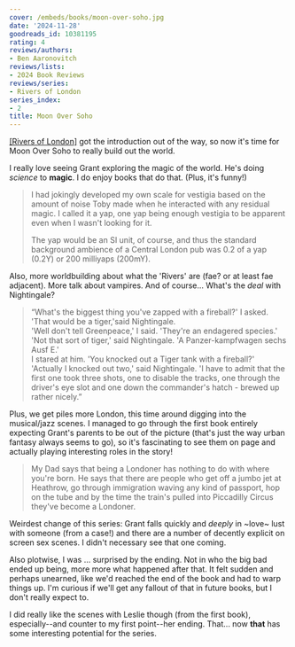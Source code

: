 ```yaml
---
cover: /embeds/books/moon-over-soho.jpg
date: '2024-11-28'
goodreads_id: 10381195
rating: 4
reviews/authors:
- Ben Aaronovitch
reviews/lists:
- 2024 Book Reviews
reviews/series:
- Rivers of London
series_index:
- 2
title: Moon Over Soho
---
```

[[Rivers of London]]() got the introduction out of the way, so now it's time for Moon Over Soho to really build out the world. 

I really love seeing Grant exploring the magic of the world. He's doing *science* to **magic**. I do enjoy books that do that. (Plus, it's funny!)

> I had jokingly developed my own scale for vestigia based on the amount of noise Toby made when he interacted with any residual magic. I called it a yap, one yap being enough vestigia to be apparent even when I wasn't looking for it.
> 
> The yap would be an SI unit, of course, and thus the standard background ambience of a Central London pub was 0.2 of a yap (0.2Y) or 200 milliyaps (200mY).

Also, more worldbuilding about what the 'Rivers' are (fae? or at least fae adjacent). More talk about vampires. And of course... What's the *deal* with Nightingale?

> “What's the biggest thing you've zapped with a fireball?' I asked.  
> 'That would be a tiger,'said Nightingale.  
> 'Well don't tell Greenpeace,' I said. 'They're an endagered species.'  
> 'Not that sort of tiger,' said Nightingale. 'A Panzer-kampfwagen sechs Ausf E.'  
> I stared at him. 'You knocked out a Tiger tank with a fireball?'  
> 'Actually I knocked out two,' said Nightingale. 'I have to admit that the first one took three shots, one to disable the tracks, one through the driver's eye slot and one down the commander's hatch - brewed up rather nicely.”   

Plus, we get piles more London, this time around digging into the musical/jazz scenes. I managed to go through the first book entirely expecting Grant's parents to be out of the picture (that's just the way urban fantasy always seems to go), so it's fascinating to see them on page and actually playing interesting roles in the story!

> My Dad says that being a Londoner has nothing to do with where you're born. He says that there are people who get off a jumbo jet at Heathrow, go through immigration waving any kind of passport, hop on the tube and by the time the train's pulled into Piccadilly Circus they've become a Londoner.

Weirdest change of this series: Grant falls quickly and *deeply* in ~love~ lust with someone (from a case!) and there are a number of decently explicit on screen sex scenes. I didn't necessary see that one coming. 

Also plotwise, I was ... surprised by the ending. Not in who the big bad ended up being, more more what happened after that. It felt sudden and perhaps unearned, like we'd reached the end of the book and had to warp things up. I'm curious if we'll get any fallout of that in future books, but I don't really expect to. 

I did really like the scenes with Leslie though (from the first book), especially--and counter to my first point--her ending. That... now **that** has some interesting potential for the series. 

<!--more-->
